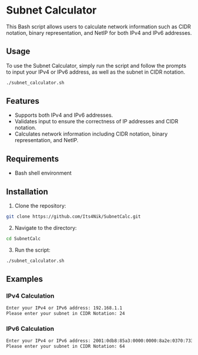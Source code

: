 # Subnet Calculator

This Bash script allows users to calculate network information such as CIDR notation, binary representation, and NetIP for both IPv4 and IPv6 addresses.

## Usage

To use the Subnet Calculator, simply run the script and follow the prompts to input your IPv4 or IPv6 address, as well as the subnet in CIDR notation.

```bash
./subnet_calculator.sh
```

## Features

- Supports both IPv4 and IPv6 addresses.
- Validates input to ensure the correctness of IP addresses and CIDR notation.
- Calculates network information including CIDR notation, binary representation, and NetIP.

## Requirements

- Bash shell environment

## Installation

1. Clone the repository:

```bash
git clone https://github.com/Its4Nik/SubnetCalc.git
```

2. Navigate to the directory:

```bash
cd SubnetCalc
```

3. Run the script:

```bash
./subnet_calculator.sh
```

## Examples

### IPv4 Calculation

```bash
Enter your IPv4 or IPv6 address: 192.168.1.1
Please enter your subnet in CIDR Notation: 24
```

### IPv6 Calculation

```bash
Enter your IPv4 or IPv6 address: 2001:0db8:85a3:0000:0000:8a2e:0370:7334
Please enter your subnet in CIDR Notation: 64
```
